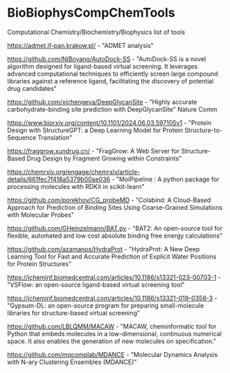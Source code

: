 # BioBiophysCompChemTools
Computational Chemistry/Biochemistry/Biophysics list of tools 

https://admet.if-pan.krakow.pl/ - "ADMET analysis"

https://github.com/NiBoyang/AutoDock-SS - "AutoDock-SS is a novel algorithm designed for ligand-based virtual screening. It leverages advanced computational techniques to efficiently screen large compound libraries against a reference ligand, facilitating the discovery of potential drug candidates"

https://github.com/xichengeva/DeepGlycanSite - "Highly accurate carbohydrate-binding site prediction with DeepGlycanSite" Nature Comm

https://www.biorxiv.org/content/10.1101/2024.06.03.597105v1 - "Protein Design with StructureGPT: a Deep Learning Model for Protein Structure-to-Sequence Translation"

https://fraggrow.xundrug.cn/ - "FragGrow: A Web Server for Structure-Based Drug Design by Fragment Growing within Constraints"

https://chemrxiv.org/engage/chemrxiv/article-details/661fec7f418a5379b00ae036 - "MolPipeline : A python package for processing molecules with RDKit in scikit-learn"

https://github.com/porekhov/CG_probeMD - "Colabind: A Cloud-Based Approach for Prediction of Binding Sites Using Coarse-Grained Simulations with Molecular Probes"

https://github.com/GHeinzelmann/BAT.py - "BAT2: An open-source tool for flexible, automated and low cost absolute binding free energy calculations"

https://github.com/azamanos/HydraProt - "HydraProt: A New Deep Learning Tool for Fast and Accurate Prediction of Explicit Water Positions for Protein Structures"

https://jcheminf.biomedcentral.com/articles/10.1186/s13321-023-00703-1 - "VSFlow: an open-source ligand-based virtual screening tool"

https://jcheminf.biomedcentral.com/articles/10.1186/s13321-019-0358-3 - "Gypsum-DL: an open-source program for preparing small-molecule libraries for structure-based virtual screening"

https://github.com/LBLQMM/MACAW - "MACAW, cheminformatic tool for Python that embeds molecules in a low-dimensional, continuous numerical space. It also enables the generation of new molecules on specification."

https://github.com/mqcomplab/MDANCE - "Molecular Dynamics Analysis with N-ary Clustering Ensembles (MDANCE)"


